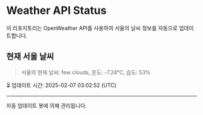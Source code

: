 
# Weather API Status

이 리포지토리는 OpenWeather API를 사용하여 서울의 날씨 정보를 자동으로 업데이트합니다.

## 현재 서울 날씨
> 서울의 현재 날씨: few clouds, 온도: -7.24°C, 습도: 53%

⏳ 업데이트 시간: 2025-02-07 03:02:52 (UTC)

---
자동 업데이트 봇에 의해 관리됩니다.
